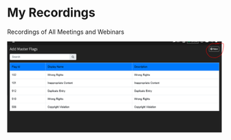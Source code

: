 # My Recordings

Recordings of All Meetings and Webinars

![](../../.gitbook/assets/image%20%28215%29.png)

